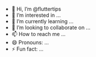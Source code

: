 - 👋 Hi, I’m @fluttertips
- 👀 I’m interested in ...
- 🌱 I’m currently learning ...
- 💞️ I’m looking to collaborate on ...
- 📫 How to reach me ...
- 😄 Pronouns: ...
- ⚡ Fun fact: ...

<!---
fluttertips/fluttertips is a ✨ special ✨ repository because its `README.md` (this file) appears on your GitHub profile.
You can click the Preview link to take a look at your changes.
--->
